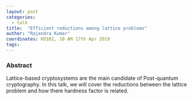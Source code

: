 ```yaml
---
layout: post
categories:
  - talk
title:  "Efficient reductions among lattice problems"
author: "Rajendra Kumar"
coordinates: KD102, 10 AM 17th Apr 2019
tags: 
---
```

### Abstract

Lattice-based cryptosystems are the main candidate of Post-quantum cryptography. In this talk, we will cover the reductions between the lattice problem and how there hardness factor is related. 
